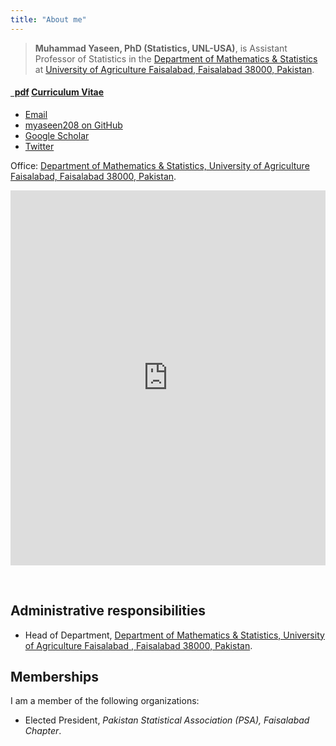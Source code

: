 ```yaml
---
title: "About me"
---
```



>**Muhammad Yaseen, PhD (Statistics, UNL-USA)**, is Assistant Professor of Statistics in the [Department of Mathematics & Statistics](http://www.uaf.edu.pk/EmployeeDetail.aspx?userid=281) at [University of Agriculture Faisalabad, Faisalabad 38000, Pakistan](https://www.uaf.edu.pk). 


<h4><a href="https://github.com/myaseen208/cv/raw/master/MYaseen208CV.pdf" class="badge badge-small"><i class="fa fa-file-pdf-o"></i>&nbsp;&nbsp;pdf</a> <a href="https://github.com/myaseen208/cv/raw/master/MYaseen208CV.pdf">Curriculum Vitae</a> &nbsp; </h4>


<ul class="fa-ul">
<li><a href="myaseen208@gmail.com"><i class="fa-li fa fa-lightbulb-o" style="padding-top:3px;"></i>Email</a></li>
  <li><a href="https://github.com/myaseen208"><i class="fa-li fa fa-github-alt" style="padding-top:3px;"></i>myaseen208 on GitHub</a></li>
  <li><a href="https://scholar.google.com.pk/citations?user=mHkR-7cAAAAJ&hl=en"><i class="fa-li ai ai-google-scholar" style="padding-top:3px;"></i>Google Scholar</a></li>
  <li><a href="https://twitter.com/myaseen208"><i class="fa-li fa fa-wikipedia-w" style="padding-top:3px;"></i>Twitter</a></li>
</ul>


Office: [Department of Mathematics & Statistics, University of Agriculture Faisalabad, Faisalabad 38000, Pakistan](http://www.uaf.edu.pk/EmployeeDetail.aspx?userid=281).

<iframe width="100%" height="600" src="https://maps.google.com/maps?width=100%&amp;height=600&amp;hl=en&amp;coord=31.4309821, 73.06951149999998&amp;q=Faisalabad+(Muhammad%20Yaseen)&amp;ie=UTF8&amp;t=&amp;z=14&amp;iwloc=B&amp;output=embed" frameborder="0" scrolling="no" marginheight="0" marginwidth="0"><a href="https://www.maps.ie/create-google-map/">Google map generator</a></iframe>

&nbsp;


## Administrative responsibilities

  * Head of Department,  [Department of Mathematics & Statistics, University of Agriculture Faisalabad , Faisalabad 38000, Pakistan](http://www.uaf.edu.pk/EmployeeDetail.aspx?userid=281).
  

## Memberships

I am a member of the following organizations:

  *  Elected President, *Pakistan Statistical Association (PSA), Faisalabad Chapter*.